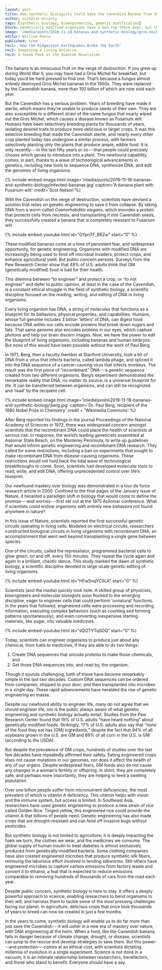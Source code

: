 ```yaml
---
layout: post
title: How Synthetic Biologists Could Save the Cavendish Banana from the Brink of Collapse
author: nicholas-mccarty
tags: [synthetic biology, bioengineering, genetic modification]
blurb: Genetically modified organisms have a bad rap these days, but this story of synthetic biology saving a species provides a different perspective
image: '/media/posts/2019-11-19-bananas-and-synthetic-biology/gros-michel-bananas.jpg' 
editor: William Poole
published: true
rec1: 'How the Ridgecrest Earthquakes Broke the Earth'
rec2: Imagining a Living Universe
rec3: A Sneak Peek at the Quantum Revolution
---
```


The banana is an innocuous fruit on the verge of destruction. If you grew up during World War II, you may have had a Gros Michel for breakfast, but today you’d be hard pressed to find one. That’s because a fungus almost entirely destroyed Gros Michel bananas in the 1950s. They were replaced by the Cavendish banana, more than 100 billion of which are now sold each year. 

But the Cavendish has a serious problem. Years of breeding have made it sterile, which means they’re unable to produce seeds of their own. They are also susceptible to a different strain of the same fungus that nearly wiped out the Gros Michel, which causes a disease known as Fusarium wilt. Humans have been selectively breeding plants for thousands of years, isolating desired traits to produce more delicious or larger crops. It was this selective breeding that made the Cavendish sterile, and nearly every other crop planted today has undergone a similar process, with farmers selectively planting only the plants that produce ample, edible food. It is only recently---in the last fifty years or so---that people could precisely choose which genes to introduce into a plant. This newfound capability comes, in part, thanks to a wave of technological advancements in genetics, including new tools to sequence DNA, synthesize DNA, and edit the genomes of living organisms. 


{% include embed-image.html image='/media/posts/2019-11-19-bananas-and-synthetic-biology/infected-bananas.jpg' caption='A banana plant with Fusarium wilt' credit='Scot Nelson'%}

With the Cavendish on the verge of destruction, scientists have devised a solution that relies on genetic engineering to save it from collapse. By taking DNA from a worm called _Caenorhabditis elegans_, which encodes a protein that protects cells from necrosis, and transplanting it into Cavendish seeds, they successfully created a banana that is completely resistant to Fusarium wilt.


{% include embed-youtube.html id="GYpnTF_BRZw" start="0" %}

These modified bananas come at a time of persistent fear, and widespread opportunity, for genetic engineering. Organisms with modified DNA are increasingly being used to fend off microbial invaders, protect crops, and enhance agricultural yield. But public concern persists. Surveys from the Pew Research Center show that 49% of U.S. adults think that GM (genetically modified) food is bad for their health.

This dilemma between “to engineer” and protect a crop, or “to not engineer” and defer to public opinion, at least in the case of the Cavendish, is a constant ethical struggle in the field of synthetic biology, a scientific discipline focused on the reading, writing, and editing of DNA in living organisms. 

Every living organism has DNA, a string of molecules that functions as a blueprint for its behaviors, physical properties, and capabilities. Humans, whose full genome includes 3 billion ‘letters’ of DNA, can digest food because DNA within our cells encode proteins that break down sugars and fats. That same genome also encodes proteins in our eyes, which capture photons and help our brain discern images.
Now, we have the power to edit the blueprint of living organisms, including bananas and human embryos. But none of this would have been possible without the work of Paul Berg.

In 1971, Berg, then a faculty member at Stanford University, took a bit of DNA from a virus that infects bacteria, called lambda phage, and spliced it into the DNA sequence of a cancer-causing virus that infects monkeys. The result was the first piece of “recombinant” DNA---a genetic sequence created from two different organisms. Berg’s experiment demonstrated the remarkable reality that DNA, no matter its source, is a universal blueprint for life. It can be transferred between organisms, and can still be recognized and ‘read’ by the recipient cell.

{% include embed-image.html image='\media\posts\2019-11-19-bananas-and-synthetic-biology\berg.jpg' caption='Dr. Paul Berg, recipient of the 1980 Nobel Prize in Chemistry' credit = 'Wikimedia Commons' %}

After Berg reported his findings in the journal Proceedings of the National Academy of Sciences in 1972, there was widespread concern amongst scientists that the recombinant DNA could place the health of scientists at serious risk. In response, the world’s leading geneticists assembled at Asilomar State Beach, on the Monterey Peninsula, to write up guidelines that would inform genetic engineering and recombinant DNA research. They called for some restrictions, including a ban on experiments that sought to make recombinant DNA from disease-causing organisms.
These restrictions would not hold back the tidal wave of technological breakthroughs to come. Soon, scientists had developed molecular tools to read, write, and edit DNA, offering unprecedented control over life’s blueprint.

Our newfound mastery over biology was demonstrated in a tour de force research article in 2000. Confined to the final pages of the January issue of Nature, it heralded a paradigm shift in biology that would come to define the promise---and worries---first set out at the 1975 Asilomar conference. What if scientists could endow organisms with entirely new behaviors not found anywhere in nature?
 
In this issue of Nature, scientists reported the first successful genetic circuits operating in living cells. Modeled on electrical circuits, researchers constructed biological circuits in living organisms with recombinant DNA, an accomplishment that went well beyond transplanting a single gene between species.
 
One of the circuits, called the repressilator, programmed bacterial cells to glow green, on and off, every 150 minutes. They repeat the cycle again and again in a brilliant, chaotic dance. This study marked the dawn of synthetic biology, a scientific discipline devoted to large-scale genetic editing of living organisms.

{% include embed-youtube.html id="HFwSnqYC5LA" start="0" %}

Scientists (and the media) quickly took note. A skilled group of physicists, bioengineers and molecular biologists soon flocked to the emerging discipline, eager to engineer cells that could perform ‘unnatural’ functions. In the years that followed, engineered cells were processing and recording information, executing complex behaviors (such as counting and forming patterns spontaneously), and even converting inexpensive starting materials, like sugar, into valuable medicines.

{% include embed-youtube.html id="sQl2TYTqSDQ" start="0" %}

Today, scientists can engineer organisms to produce just about any chemical, from fuels to medicines, if they are able to do two things:

1. Create DNA sequences that encode proteins to make those chemicals, and 
2. Get those DNA sequences into, and read by, the organism.

Though it sounds challenging, both of these have become remarkably simple in the last two decades. Custom DNA sequences can be ordered from companies, shipped to your door, and then transplanted into microbes in a single day. These rapid advancements have heralded the rise of genetic engineering en masse.

Despite our newfound ability to engineer life, many do not agree that we should engineer life, nor is the public always aware of what genetic engineering and synthetic biology actually entail. Studies from the Pew Research Center found that 19% of U.S. adults “have heard nothing” about genetically modified foods. Strikingly, 17% of U.S. adults also say that “none of the food they eat has [GM] ingredients,” despite the fact that 94% of all soybeans grown in the U.S. are GM and 89% of all corn in the U.S. is GM (according to the USDA). 

But despite the prevalence of GM crops, hundreds of studies over the last few decades have repeatedly affirmed their safety. Eating engineered crops does not cause mutations in our genomes, nor does it affect the health of any of our organs. Despite widespread fears, GM foods also do not cause any changes in a woman’s fertility or offspring. In short, they are completely safe, and perhaps more importantly, they are helping to feed a swelling population.

Over one billion people suffer from micronutrient deficiencies, the most prevalent of which is vitamin A deficiency. This vitamin helps with vision and the immune system, but access is limited. In Southeast Asia, researchers have used genetic engineering to produce a new strain of rice called Golden Rice. Tinged yellow, this engineered rice could provide the vitamin A that billions of people need. Genetic engineering has also made crops that are drought-resistant and can fend off invasive bugs without pesticides.

But synthetic biology is not limited to agriculture; it is deeply impacting the fuels we burn, the clothes we wear, and the medicines we consume. The global supply of human insulin to treat diabetes is almost exclusively produced from genetically-modified bacteria. Some clothing companies have also created engineered microbes that produce synthetic silk fibers, removing the laborious effort involved in tending silkworms. Still others have engineered microbes to capture carbon emissions from factory waste and convert it to ethanol, a feat that is expected to reduce emissions comparable to removing hundreds of thousands of cars from the road each year.

Despite public concern, synthetic biology is here to stay. It offers a deeply powerful approach to science, enabling researchers to bend organisms to their will, and harness them to tackle some of the most pressing challenges facing our planet. In agriculture, delicious crops that once took thousands of years to breed can now be created in just a few months. 

In the years to come, synthetic biology will enable us to do far more than just save the Cavendish---it will usher in a new era of mastery over nature, with DNA engineering at the helm. When a food, like the Cavendish banana, falls in danger because of climate change, drought, or disease, scientists can jump to the rescue and develop strategies to save them. But this power---and protection---comes at an ethical cost, with scientists dictating millennia of evolution in a single experiment. Science is not done in a vacuum; it is an intimate relationship between researchers, benefactors, and those who stand to benefit. Everyone should have a say.
